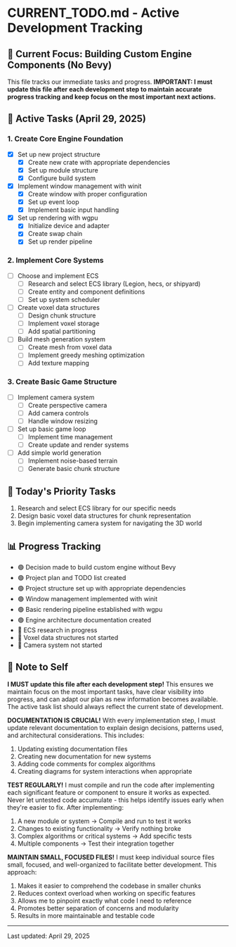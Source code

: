 # CURRENT_TODO.md - Active Development Tracking

## 🚀 Current Focus: Building Custom Engine Components (No Bevy)

This file tracks our immediate tasks and progress. **IMPORTANT: I must update this file after each development step to maintain accurate progress tracking and keep focus on the most important next actions.**

## 🔄 Active Tasks (April 29, 2025)

### 1. Create Core Engine Foundation
- [x] Set up new project structure
  - [x] Create new crate with appropriate dependencies
  - [x] Set up module structure
  - [x] Configure build system
- [x] Implement window management with winit
  - [x] Create window with proper configuration
  - [x] Set up event loop
  - [x] Implement basic input handling
- [x] Set up rendering with wgpu
  - [x] Initialize device and adapter
  - [x] Create swap chain
  - [x] Set up render pipeline

### 2. Implement Core Systems
- [ ] Choose and implement ECS
  - [ ] Research and select ECS library (Legion, hecs, or shipyard)
  - [ ] Create entity and component definitions
  - [ ] Set up system scheduler
- [ ] Create voxel data structures
  - [ ] Design chunk structure
  - [ ] Implement voxel storage
  - [ ] Add spatial partitioning
- [ ] Build mesh generation system
  - [ ] Create mesh from voxel data
  - [ ] Implement greedy meshing optimization
  - [ ] Add texture mapping

### 3. Create Basic Game Structure
- [ ] Implement camera system
  - [ ] Create perspective camera
  - [ ] Add camera controls
  - [ ] Handle window resizing
- [ ] Set up basic game loop
  - [ ] Implement time management
  - [ ] Create update and render systems
- [ ] Add simple world generation
  - [ ] Implement noise-based terrain
  - [ ] Generate basic chunk structure

## 📝 Today's Priority Tasks
1. Research and select ECS library for our specific needs
2. Design basic voxel data structures for chunk representation
3. Begin implementing camera system for navigating the 3D world

## 📊 Progress Tracking
- 🟢 Decision made to build custom engine without Bevy
- 🟢 Project plan and TODO list created
- 🟢 Project structure set up with appropriate dependencies
- 🟢 Window management implemented with winit
- 🟢 Basic rendering pipeline established with wgpu
- 🟢 Engine architecture documentation created
- 🔴 ECS research in progress
- 🔴 Voxel data structures not started
- 🔴 Camera system not started

## 🧠 Note to Self
**I MUST update this file after each development step!** This ensures we maintain focus on the most important tasks, have clear visibility into progress, and can adapt our plan as new information becomes available. The active task list should always reflect the current state of development.

**DOCUMENTATION IS CRUCIAL!** With every implementation step, I must update relevant documentation to explain design decisions, patterns used, and architectural considerations. This includes:
1. Updating existing documentation files
2. Creating new documentation for new systems
3. Adding code comments for complex algorithms
4. Creating diagrams for system interactions when appropriate

**TEST REGULARLY!** I must compile and run the code after implementing each significant feature or component to ensure it works as expected. Never let untested code accumulate - this helps identify issues early when they're easier to fix. After implementing:
1. A new module or system → Compile and run to test it works
2. Changes to existing functionality → Verify nothing broke
3. Complex algorithms or critical systems → Add specific tests
4. Multiple components → Test their integration together

**MAINTAIN SMALL, FOCUSED FILES!** I must keep individual source files small, focused, and well-organized to facilitate better development. This approach:
1. Makes it easier to comprehend the codebase in smaller chunks
2. Reduces context overload when working on specific features
3. Allows me to pinpoint exactly what code I need to reference
4. Promotes better separation of concerns and modularity
5. Results in more maintainable and testable code

---
Last updated: April 29, 2025
